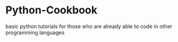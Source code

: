 # Python-Cookbook
basic python tutorials for those who are already able to code in other programming languages
